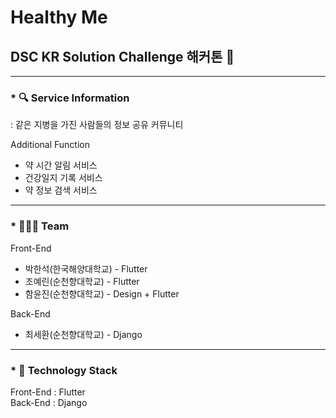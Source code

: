 # Healthy Me  

## DSC KR Solution Challenge 해커톤 🚩  

---

### * 🔍 Service Information
: 같은 지병을 가진 사람들의 정보 공유 커뮤니티  

Additional Function  
* 약 시간 알림 서비스  
* 건강일지 기록 서비스  
* 약 정보 검색 서비스  

---

### * 👨‍👨‍👧 Team
Front-End
* 박한석(한국해양대학교) - Flutter  
* 조예린(순천향대학교) - Flutter  
* 함윤진(순천향대학교) - Design + Flutter  

Back-End
* 최세환(순천향대학교) - Django  

---

### * 🔔 Technology Stack
Front-End : Flutter  
Back-End : Django

